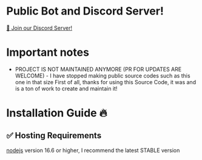 # Public Bot and Discord Server!
[📢 Join our Discord Server!](https://discord.gg/whpAuajamK)

# Important notes
- PROJECT IS NOT MAINTAINED ANYMORE (PR FOR UPDATES ARE WELCOME) - I have stopped making public source codes such as this one in that size First of all, thanks for using this Source Code, it was and is a ton of work to create and maintain it!

# Installation Guide 🔥
## ✅ Hosting Requirements
[nodejs](https://nodejs.org/en) version 16.6 or higher, I recommend the latest STABLE version
